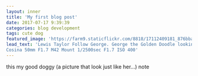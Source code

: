 ```yaml
---
layout: inner
title: 'My first blog post'
date: 2017-07-17 9:39:39
categories: blog development
tags: cute dog
featured_image: 'https://farm9.staticflickr.com/8818/17112409181_876bba7517_z_d.jpg'
lead_text: 'Lewis Taylor Follow George. George the Golden Doodle looking as noble as possible for his Winter portrait. Sony NEX-5R
Cosina 50mm F1.7 M42 Mount 1/2500sec F1.7 ISO 400'
--- 
```


this my good doggy (a picture that look just like her...) note
